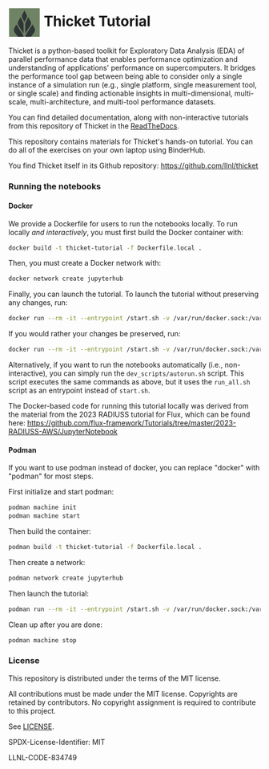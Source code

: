 # <img src="https://raw.githubusercontent.com/llnl/thicket/develop/logo-notext.png" width="64" valign="middle" alt="thicket"/> Thicket Tutorial


Thicket is a python-based toolkit for Exploratory Data Analysis (EDA) of
parallel performance data that enables performance optimization and
understanding of applications' performance on supercomputers. It bridges the
performance tool gap between being able to consider only a single instance of a
simulation run (e.g., single platform, single measurement tool, or single
scale) and finding actionable insights in multi-dimensional, multi-scale,
multi-architecture, and multi-tool performance datasets.

You can find detailed documentation, along with non-interactive tutorials from this repository of Thicket in the
[ReadTheDocs](https://thicket.readthedocs.io/en/latest/).

This repository contains materials for Thicket's hands-on tutorial. You can do
all of the exercises on your own laptop using BinderHub.

You find Thicket itself in its Github repository: https://github.com/llnl/thicket

### Running the notebooks

#### Docker

We provide a Dockerfile for users to run the notebooks locally. To run locally *and interactively*, you must first build the Docker container with:

```bash
docker build -t thicket-tutorial -f Dockerfile.local .
```

Then, you must create a Docker network with:

```bash
docker network create jupyterhub
```

Finally, you can launch the tutorial. To launch the tutorial without preserving any changes, run:

```bash
docker run --rm -it --entrypoint /start.sh -v /var/run/docker.sock:/var/run/docker.sock --net jupyterhub --name jupyterhub -p 8888:8888 thicket-tutorial --NotebookApp.token=''
```

If you would rather your changes be preserved, run:

```bash
docker run --rm -it --entrypoint /start.sh -v /var/run/docker.sock:/var/run/docker.sock -v .:/home/jovyan --net jupyterhub --name jupyterhub -p 8888:8888 thicket-tutorial
```

Alternatively, if you want to run the notebooks automatically (i.e., non-interactive), you can simply run the `dev_scripts/autorun.sh` script. This script executes the same commands as above, but it uses the `run_all.sh` script as an entrypoint instead of `start.sh`.

The Docker-based code for running this tutorial locally was derived from the material from the 2023 RADIUSS tutorial for Flux, which can be found here: https://github.com/flux-framework/Tutorials/tree/master/2023-RADIUSS-AWS/JupyterNotebook

#### Podman

If you want to use podman instead of docker, you can replace "docker" with "podman" for most steps.

First initialize and start podman:

```bash
podman machine init
podman machine start
```

Then build the container:

```bash
podman build -t thicket-tutorial -f Dockerfile.local .
```

Then create a network:

```bash
podman network create jupyterhub
```

Then launch the tutorial:

```bash
podman run --rm -it --entrypoint /start.sh -v /var/run/docker.sock:/var/run/docker.sock --net jupyterhub --name jupyterhub -p 8888:8888 thicket-tutorial
```

Clean up after you are done:
```bash
podman machine stop
```

### License

This repository is distributed under the terms of the MIT license.

All contributions must be made under the MIT license.  Copyrights are retained
by contributors. No copyright assignment is required to contribute to this
project.

See [LICENSE](https://github.com/llnl/thicket-tutorial/blob/develop/LICENSE).

SPDX-License-Identifier: MIT

LLNL-CODE-834749

